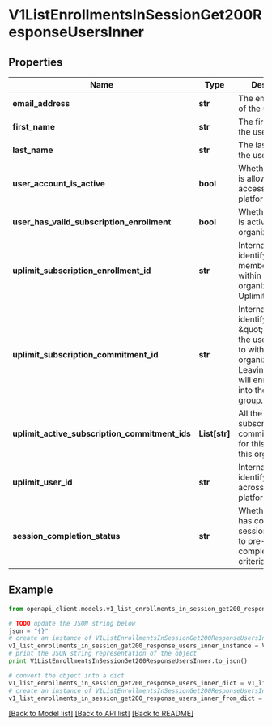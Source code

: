 # V1ListEnrollmentsInSessionGet200ResponseUsersInner


## Properties
Name | Type | Description | Notes
------------ | ------------- | ------------- | -------------
**email_address** | **str** | The email address of the user. | 
**first_name** | **str** | The first name of the user. | 
**last_name** | **str** | The last name of the user. | 
**user_account_is_active** | **bool** | Whether the user is allowed to access the Uplimit platform. | 
**user_has_valid_subscription_enrollment** | **bool** | Whether the user is activated in your organization. | 
**uplimit_subscription_enrollment_id** | **str** | Internal ID to identify the user&#39;s membership within your organization on Uplimit. | 
**uplimit_subscription_commitment_id** | **str** | Internal ID to identify the \&quot;group\&quot; the user belongs to within your organization. Leaving this blank will enroll the user into the default group. | 
**uplimit_active_subscription_commitment_ids** | **List[str]** | All the active subscription commitment ids for this user within this organization. | 
**uplimit_user_id** | **str** | Internal ID to identify the user across the Uplimit platform. | 
**session_completion_status** | **str** | Whether the user has completed the session according to pre-defined completion criteria. | 

## Example

```python
from openapi_client.models.v1_list_enrollments_in_session_get200_response_users_inner import V1ListEnrollmentsInSessionGet200ResponseUsersInner

# TODO update the JSON string below
json = "{}"
# create an instance of V1ListEnrollmentsInSessionGet200ResponseUsersInner from a JSON string
v1_list_enrollments_in_session_get200_response_users_inner_instance = V1ListEnrollmentsInSessionGet200ResponseUsersInner.from_json(json)
# print the JSON string representation of the object
print V1ListEnrollmentsInSessionGet200ResponseUsersInner.to_json()

# convert the object into a dict
v1_list_enrollments_in_session_get200_response_users_inner_dict = v1_list_enrollments_in_session_get200_response_users_inner_instance.to_dict()
# create an instance of V1ListEnrollmentsInSessionGet200ResponseUsersInner from a dict
v1_list_enrollments_in_session_get200_response_users_inner_from_dict = V1ListEnrollmentsInSessionGet200ResponseUsersInner.from_dict(v1_list_enrollments_in_session_get200_response_users_inner_dict)
```
[[Back to Model list]](../README.md#documentation-for-models) [[Back to API list]](../README.md#documentation-for-api-endpoints) [[Back to README]](../README.md)



